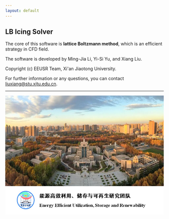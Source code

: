 ```yaml
---
layout: default
---
```

## LB Icing Solver

The core of this software is **lattice Boltzmann method**, which is an efficient strategy in CFD field.

The software is developed by Ming-Jia Li, Yi-Si Yu, and Xiang Liu.

Copyright (c) EEUSR Team, Xi'an Jiaotong University.

For further information or any questions, you can contact <liuxiang@stu.xjtu.edu.cn>.

---

![information](https://github.com/seanlau97/skills-github-pages/blob/my-pages/background.jpg)
